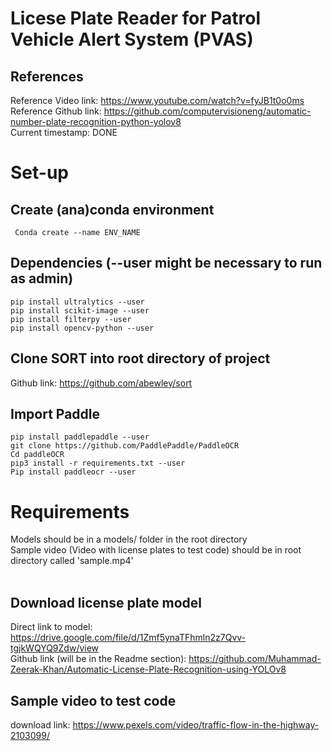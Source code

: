 # Licese Plate Reader for Patrol Vehicle Alert System (PVAS)

## References

Reference Video link: https://www.youtube.com/watch?v=fyJB1t0o0ms <br/>
Reference Github link: https://github.com/computervisioneng/automatic-number-plate-recognition-python-yolov8 <br/>
Current timestamp: DONE <br/>

# Set-up

## Create (ana)conda environment 
```
 Conda create --name ENV_NAME
```

## Dependencies (--user might be necessary to run as admin)
```
pip install ultralytics --user
pip install scikit-image --user
pip install filterpy --user
pip install opencv-python --user
```

## Clone SORT into root directory of project
Github link: https://github.com/abewley/sort <br/>

## Import Paddle
```
pip install paddlepaddle --user
git clone https://github.com/PaddlePaddle/PaddleOCR
Cd paddleOCR
pip3 install -r requirements.txt --user
Pip install paddleocr --user
```

# Requirements
Models should be in a models/ folder in the root directory <br/>
Sample video (Video with license plates to test code) should be in root directory called 'sample.mp4' <br/>
<br/>

## Download license plate model 
Direct link to model: https://drive.google.com/file/d/1Zmf5ynaTFhmln2z7Qvv-tgjkWQYQ9Zdw/view <br/>
Github link (will be in the Readme section): https://github.com/Muhammad-Zeerak-Khan/Automatic-License-Plate-Recognition-using-YOLOv8 <br/>

## Sample video to test code
download link: https://www.pexels.com/video/traffic-flow-in-the-highway-2103099/ <br/>
